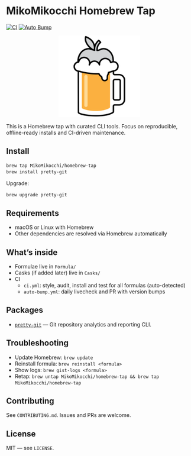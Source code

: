 # MikoMikocchi Homebrew Tap

[![CI](https://github.com/MikoMikocchi/homebrew-tap/actions/workflows/ci.yml/badge.svg)](https://github.com/MikoMikocchi/homebrew-tap/actions/workflows/ci.yml)
[![Auto Bump](https://github.com/MikoMikocchi/homebrew-tap/actions/workflows/auto-bump.yml/badge.svg)](https://github.com/MikoMikocchi/homebrew-tap/actions/workflows/auto-bump.yml)

<p align="center">
  <img src="docs/images/Homebrew_logo.png" alt="Homebrew" width="220" />
</p>

This is a Homebrew tap with curated CLI tools. Focus on reproducible, offline-ready installs and CI-driven maintenance.

## Install

```bash
brew tap MikoMikocchi/homebrew-tap
brew install pretty-git
```

Upgrade:
```bash
brew upgrade pretty-git
```

## Requirements
- macOS or Linux with Homebrew
- Other dependencies are resolved via Homebrew automatically

## What’s inside
- Formulae live in `Formula/`
- Casks (if added later) live in `Casks/`
- CI
  - `ci.yml`: style, audit, install and test for all formulas (auto-detected)
  - `auto-bump.yml`: daily livecheck and PR with version bumps

## Packages
- [`pretty-git`](https://github.com/MikoMikocchi/pretty-git) — Git repository analytics and reporting CLI.

## Troubleshooting
- Update Homebrew: `brew update`
- Reinstall formula: `brew reinstall <formula>`
- Show logs: `brew gist-logs <formula>`
- Retap: `brew untap MikoMikocchi/homebrew-tap && brew tap MikoMikocchi/homebrew-tap`

## Contributing
See `CONTRIBUTING.md`. Issues and PRs are welcome.

## License
MIT — see `LICENSE`.
